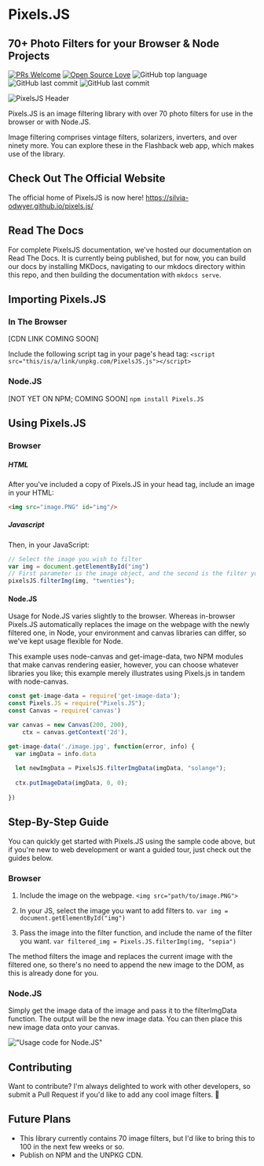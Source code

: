 # Pixels.JS
## 70+ Photo Filters for your Browser & Node Projects

[![PRs Welcome](https://img.shields.io/badge/PRs-welcome-brightgreen.svg?style=flat-square)](http://makeapullrequest.com) 
[![Open Source Love](https://badges.frapsoft.com/os/v1/open-source.png?v=103)](https://github.com/ellerbrock/open-source-badges/)
![GitHub top language](https://img.shields.io/github/languages/top/badges/shields.svg)
![GitHub last commit](https://img.shields.io/github/last-commit/google/skia.svg)
![GitHub last commit](https://img.shields.io/badge/filters-71-blue.svg)

![PixelsJS Header](https://github.com/silvia-odwyer/pixels.js/blob/master/pixels_header.PNG "PixelsJS Header")

Pixels.JS is an  image filtering library with over 70 photo filters for use in the browser or with Node.JS.

Image filtering comprises vintage filters, solarizers, inverters, and over ninety more. You can explore these in the Flashback web app, 
which makes use of the library.

## Check Out The Official Website
The official home of PixelsJS is now here! https://silvia-odwyer.github.io/pixels.js/

## Read The Docs
For complete PixelsJS documentation, we've hosted our documentation on Read The Docs. It is currently being published, but for now, you can build our docs by installing MKDocs, navigating to our mkdocs directory within this repo, and then building the documentation with `mkdocs serve`. 

## Importing Pixels.JS
### In The Browser
[CDN LINK COMING SOON]

Include the following script tag in your page's head tag: `<script src="this/is/a/link/unpkg.com/PixelsJS.js"></script>`

### Node.JS
[NOT YET ON NPM; COMING SOON]
`npm install Pixels.JS`


## Using Pixels.JS
### Browser
##### HTML
After you've included a copy of Pixels.JS in your head tag, include an image in your HTML:
```html
<img src="image.PNG" id="img"/> 
```

##### Javascript
Then, in your JavaScript:
```javascript
// Select the image you wish to filter
var img = document.getElementById("img")
// First parameter is the image object, and the second is the filter you wish to apply.
pixelsJS.filterImg(img, "twenties");      
```

#### Node.JS
Usage for Node.JS varies slightly to the browser. Whereas in-browser Pixels.JS automatically replaces the image on the webpage with the newly filtered one, 
in Node, your environment and canvas libraries can differ, so we've kept usage flexible for Node. 

This example uses node-canvas and get-image-data, two NPM modules that make canvas rendering easier, however, you can choose whatever libraries you like; this example merely illustrates using Pixels.js in tandem with node-canvas. 

```javascript
const get-image-data = require('get-image-data');
const Pixels.JS = require("Pixels.JS");
const Canvas = require('canvas')

var canvas = new Canvas(200, 200),
    ctx = canvas.getContext('2d'),

get-image-data('./image.jpg', function(error, info) {
  var imgData = info.data
  
  let newImgData = PixelsJS.filterImgData(imgData, "solange");
  
  ctx.putImageData(imgData, 0, 0);
  
})
```

## Step-By-Step Guide
You can quickly get started with Pixels.JS using the sample code above, but if you're new to web development or want a guided tour, 
just check out the guides below. 

### Browser
1. Include the image on the webpage. `<img src="path/to/image.PNG">`

2. In your JS, select the image you want to add filters to. `var img = document.getElementById("img")`

3. Pass the image into the filter function, and include the name of the filter you want. 
`var filtered_img = Pixels.JS.filterImg(img, "sepia")`

The method filters the image and replaces the current image with the filtered one, so there's no need to append the new image to the DOM, as this is already
done for you. 

### Node.JS
Simply get the image data of the image and pass it to the filterImgData function. The output will be the new image data. 
You can then place this new image data onto your canvas.


!["Usage code for Node.JS"](https://github.com/silvia-odwyer/Pixels.JS/blob/master/node_code.png "Usage code for NodeJS")

## Contributing
Want to contribute? I'm always delighted to work with other developers, so submit a Pull Request if you'd like to add any cool image filters. 
:eyes: 

## Future Plans
- This library currently contains 70 image filters, but I'd like to bring this to 100 in the next few weeks or so. 
- Publish on NPM and the UNPKG CDN.